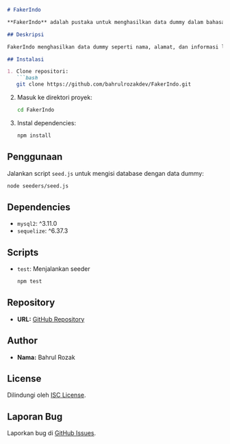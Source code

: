 

```markdown
# FakerIndo

**FakerIndo** adalah pustaka untuk menghasilkan data dummy dalam bahasa Indonesia. Berguna untuk pengujian dan pengembangan aplikasi dengan data lokal.

## Deskripsi

FakerIndo menghasilkan data dummy seperti nama, alamat, dan informasi lainnya dalam bahasa Indonesia. Ideal untuk kebutuhan testing dan development yang memerlukan data lokal.

## Instalasi

1. Clone repositori:
   ```bash
   git clone https://github.com/bahrulrozakdev/FakerIndo.git
   ```

2. Masuk ke direktori proyek:
   ```bash
   cd FakerIndo
   ```

3. Instal dependencies:
   ```bash
   npm install
   ```

## Penggunaan

Jalankan script `seed.js` untuk mengisi database dengan data dummy:
```bash
node seeders/seed.js
```

## Dependencies

- `mysql2`: ^3.11.0
- `sequelize`: ^6.37.3

## Scripts

- `test`: Menjalankan seeder
  ```bash
  npm test
  ```

## Repository

- **URL:** [GitHub Repository](https://github.com/bahrulrozakdev/FakerIndo.git)


## Author

- **Nama:** Bahrul Rozak

## License

Dilindungi oleh [ISC License](https://opensource.org/licenses/ISC).

## Laporan Bug

Laporkan bug di [GitHub Issues](https://github.com/bahrulrozakdev/FakerIndo/issues).

